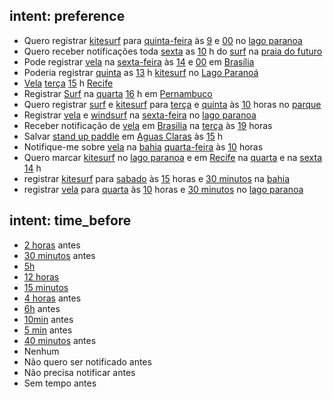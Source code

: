 ## intent: preference
- Quero registrar [kitesurf](user_sport) para [quinta-feira](user_day) às [9](user_hour) e [00](user_minute) no [lago paranoa](user_locale)
- Quero receber notificações toda [sexta](user_day) as [10](user_hour) h do [surf](user_sport) na [praia do futuro](user_locale)
- Pode registrar [vela](user_sport) na [sexta-feira](user_day) às [14](user_hour) e [00](user_minute) em [Brasília](user_locale)
- Poderia registrar [quinta](user_day) as [13](user_hour) h [kitesurf](user_sport) no [Lago Paranoá](user_locale)
- [Vela](user_sport) [terça](user_day) [15](user_hour) h [Recife](user_locale)
- Registrar [Surf](user_sport) na [quarta](user_day) [16](user_hour) h em [Pernambuco](user_locale)
- Quero registrar [surf](user_sport) e [kitesurf](user_sport) para [terça](user_day) e [quinta](user_day) às [10](user_hour) horas no [parque](user_locale)
- Registrar [vela](user_sport) e [windsurf](user_sport) na [sexta-feira](user_day) no [lago paranoa](user_locale)
- Receber notificação de [vela](user_sport) em [Brasilia](user_locale) na [terça](user_day) às [19](user_hour) horas
- Salvar [stand up paddle](user_sport) em [Aguas Claras](user_locale) às [15](user_hour) h
- Notifique-me sobre [vela](user_sport) na [bahia](user_locale) [quarta-feira](user_day) às [10](user_hour) horas
- Quero marcar [kitesurf](user_sport) no [lago paranoa](user_locale) e em [Recife](user_locale) na [quarta](user_day) e na [sexta](user_day) [14](user_hour) h
- registrar [kitesurf](user_sport) para [sabado](user_day) às [15](user_hour) horas e [30 minutos](user_minute) na [bahia](user_locale)
- registrar [vela](user_sport) para [quarta](user_day) às [10](user_hour) horas e [30 minutos](user_minute) no [lago paranoa](user_locale)

## intent: time_before
- [2 horas](hours_before) antes
- [30 minutos](minutes_before) antes
- [5h](hours_before)
- [12 horas](hours_before)
- [15 minutos](minutes_before)
- [4 horas](hours_before) antes
- [6h](hours_before) antes
- [10min](minutes_before) antes
- [5 min](minutes_before) antes
- [40 minutos](minutes_before) antes
- Nenhum
- Não quero ser notificado antes
- Não precisa notificar antes
- Sem tempo antes